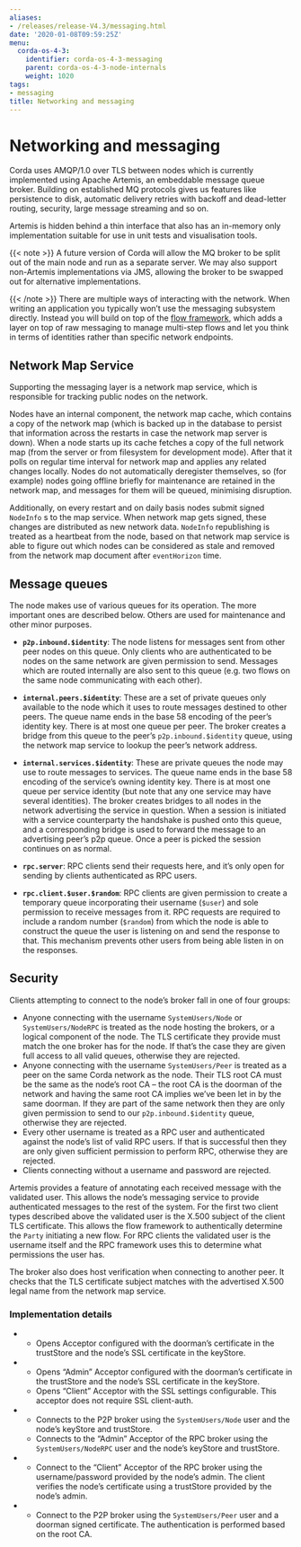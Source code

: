 ```yaml
---
aliases:
- /releases/release-V4.3/messaging.html
date: '2020-01-08T09:59:25Z'
menu:
  corda-os-4-3:
    identifier: corda-os-4-3-messaging
    parent: corda-os-4-3-node-internals
    weight: 1020
tags:
- messaging
title: Networking and messaging
---
```



# Networking and messaging

Corda uses AMQP/1.0 over TLS between nodes which is currently implemented using Apache Artemis, an embeddable message
queue broker. Building on established MQ protocols gives us features like persistence to disk, automatic delivery
retries with backoff and dead-letter routing, security, large message streaming and so on.

Artemis is hidden behind a thin interface that also has an in-memory only implementation suitable for use in
unit tests and visualisation tools.

{{< note >}}
A future version of Corda will allow the MQ broker to be split out of the main node and run as a
separate server. We may also support non-Artemis implementations via JMS, allowing the broker to be swapped
out for alternative implementations.

{{< /note >}}
There are multiple ways of interacting with the network. When writing an application you typically won’t use the
messaging subsystem directly. Instead you will build on top of the [flow framework](flow-state-machines.md),
which adds a layer on top of raw messaging to manage multi-step flows and let you think in terms of identities
rather than specific network endpoints.



## Network Map Service

Supporting the messaging layer is a network map service, which is responsible for tracking public nodes on the network.

Nodes have an internal component, the network map cache, which contains a copy of the network map (which is backed up in the database
to persist that information across the restarts in case the network map server is down). When a node starts up its cache
fetches a copy of the full network map (from the server or from filesystem for development mode). After that it polls on
regular time interval for network map and applies any related changes locally.
Nodes do not automatically deregister themselves, so (for example) nodes going offline briefly for maintenance are retained
in the network map, and messages for them will be queued, minimising disruption.

Additionally, on every restart and on daily basis nodes submit signed `NodeInfo` s to the map service. When network map gets
signed, these changes are distributed as new network data. `NodeInfo` republishing is treated as a heartbeat from the node,
based on that network map service is able to figure out which nodes can be considered as stale and removed from the network
map document after `eventHorizon` time.


## Message queues

The node makes use of various queues for its operation. The more important ones are described below. Others are used
for maintenance and other minor purposes.


* **`p2p.inbound.$identity`**: 
The node listens for messages sent from other peer nodes on this queue. Only clients who are authenticated to be
nodes on the same network are given permission to send. Messages which are routed internally are also sent to this
queue (e.g. two flows on the same node communicating with each other).


* **`internal.peers.$identity`**: 
These are a set of private queues only available to the node which it uses to route messages destined to other peers.
The queue name ends in the base 58 encoding of the peer’s identity key. There is at most one queue per peer. The broker
creates a bridge from this queue to the peer’s `p2p.inbound.$identity` queue, using the network map service to lookup the
peer’s network address.


* **`internal.services.$identity`**: 
These are private queues the node may use to route messages to services. The queue name ends in the base 58 encoding
of the service’s owning identity key. There is at most one queue per service identity (but note that any one service
may have several identities). The broker creates bridges to all nodes in the network advertising the service in
question. When a session is initiated with a service counterparty the handshake is pushed onto this queue, and a
corresponding bridge is used to forward the message to an advertising peer’s p2p queue. Once a peer is picked the
session continues on as normal.


* **`rpc.server`**: 
RPC clients send their requests here, and it’s only open for sending by clients authenticated as RPC users.


* **`rpc.client.$user.$random`**: 
RPC clients are given permission to create a temporary queue incorporating their username (`$user`) and sole
permission to receive messages from it. RPC requests are required to include a random number (`$random`) from
which the node is able to construct the queue the user is listening on and send the response to that. This mechanism
prevents other users from being able listen in on the responses.




## Security

Clients attempting to connect to the node’s broker fall in one of four groups:


* Anyone connecting with the username `SystemUsers/Node` or `SystemUsers/NodeRPC` is treated as the node hosting the brokers, or a logical
component of the node. The TLS certificate they provide must match the one broker has for the node. If that’s the case
they are given full access to all valid queues, otherwise they are rejected.
* Anyone connecting with the username `SystemUsers/Peer` is treated as a peer on the same Corda network as the node. Their
TLS root CA must be the same as the node’s root CA – the root CA is the doorman of the network and having the same root CA
implies we’ve been let in by the same doorman. If they are part of the same network then they are only given permission
to send to our `p2p.inbound.$identity` queue, otherwise they are rejected.
* Every other username is treated as a RPC user and authenticated against the node’s list of valid RPC users. If that
is successful then they are only given sufficient permission to perform RPC, otherwise they are rejected.
* Clients connecting without a username and password are rejected.

Artemis provides a feature of annotating each received message with the validated user. This allows the node’s messaging
service to provide authenticated messages to the rest of the system. For the first two client types described above the
validated user is the X.500 subject of the client TLS certificate. This allows the flow framework to authentically determine
the `Party` initiating a new flow. For RPC clients the validated user is the username itself and the RPC framework uses
this to determine what permissions the user has.

The broker also does host verification when connecting to another peer. It checks that the TLS certificate subject matches
with the advertised X.500 legal name from the network map service.


### Implementation details


* 
    * Opens Acceptor configured with the doorman’s certificate in the trustStore and the node’s SSL certificate in the keyStore.


* 
    * Opens “Admin” Acceptor configured with the doorman’s certificate in the trustStore and the node’s SSL certificate in the keyStore.
    * Opens “Client” Acceptor with the SSL settings configurable. This acceptor does not require SSL client-auth.


* 
    * Connects to the P2P broker using the `SystemUsers/Node` user and the node’s keyStore and trustStore.
    * Connects to the “Admin” Acceptor of the RPC broker using the `SystemUsers/NodeRPC` user and the node’s keyStore and trustStore.


* 
    * Connect to the “Client” Acceptor of the RPC broker using the username/password provided by the node’s admin. The client verifies the node’s certificate using a trustStore provided by the node’s admin.


* 
    * Connect to the P2P broker using the `SystemUsers/Peer` user and a doorman signed certificate. The authentication is performed based on the root CA.



